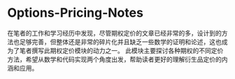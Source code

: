 # Options-Pricing-Notes
在笔者的工作和学习经历中发现，尽管期权定价的文章已经非常的多，设计到的方法也足够完善，但整体还是非常的碎片化并且缺乏一些数学的证明和论述，这也成为了笔者撰写此期权定价模块的动力之一。
此模块主要探讨各种期权的不同定价方法，希望从数学和代码实现两个角度出发，帮助读者更好的理解衍生品定价的内涵和应用。
